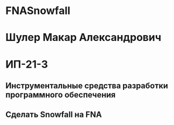 # FNASnowfall
# Шулер Макар Александрович
# ИП-21-3 
## Инструментальные средства разработки программного обеспечения 
## Сделать Snowfall на FNA
